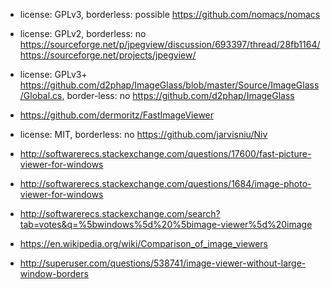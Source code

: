 - license: GPLv3, borderless: possible https://github.com/nomacs/nomacs
- license: GPLv2, borderless: no https://sourceforge.net/p/jpegview/discussion/693397/thread/28fb1164/ https://sourceforge.net/projects/jpegview/
- license: GPLv3+ https://github.com/d2phap/ImageGlass/blob/master/Source/ImageGlass/Global.cs, border-less: no https://github.com/d2phap/ImageGlass
- https://github.com/dermoritz/FastImageViewer
- license: MIT, borderless: no https://github.com/jarvisniu/Niv

- http://softwarerecs.stackexchange.com/questions/17600/fast-picture-viewer-for-windows
- http://softwarerecs.stackexchange.com/questions/1684/image-photo-viewer-for-windows
- http://softwarerecs.stackexchange.com/search?tab=votes&q=%5bwindows%5d%20%5bimage-viewer%5d%20image
- https://en.wikipedia.org/wiki/Comparison_of_image_viewers
- http://superuser.com/questions/538741/image-viewer-without-large-window-borders

